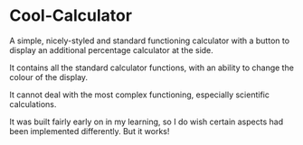 # Cool-Calculator
A simple, nicely-styled and standard functioning calculator with a button to display an additional percentage calculator at the side.

It contains all the standard calculator functions, with an ability to change the colour of the display.

It cannot deal with the most complex functioning, especially scientific calculations.

It was built fairly early on in my learning, so I do wish certain aspects had been implemented differently. But it works! 
